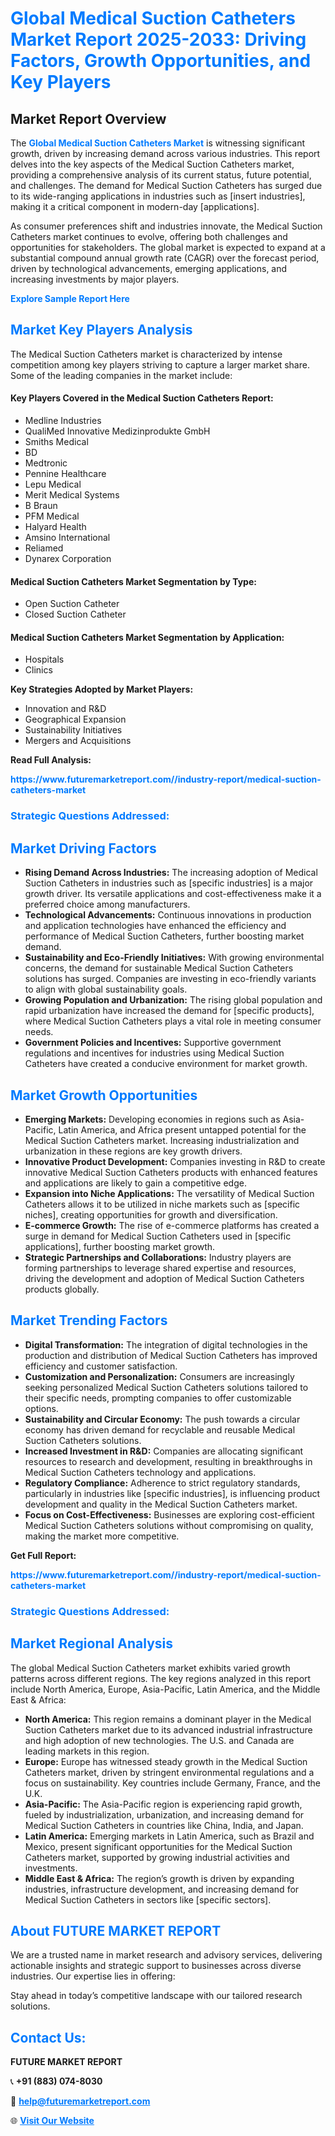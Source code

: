 <h1 style="color: #007BFF;">Global Medical Suction Catheters Market Report 2025-2033: Driving Factors, Growth Opportunities, and Key Players</h1>

<section id="overview">
<h2>Market Report Overview</h2>
<p>The <a href="https://www.futuremarketreport.com//industry-report/medical-suction-catheters-market" style="color: #007BFF; text-decoration: none;"><strong>Global Medical Suction Catheters Market</strong></a> is witnessing significant growth, driven by increasing demand across various industries. This report delves into the key aspects of the Medical Suction Catheters market, providing a comprehensive analysis of its current status, future potential, and challenges. The demand for Medical Suction Catheters has surged due to its wide-ranging applications in industries such as [insert industries], making it a critical component in modern-day [applications].</p>
<p>As consumer preferences shift and industries innovate, the Medical Suction Catheters market continues to evolve, offering both challenges and opportunities for stakeholders. The global market is expected to expand at a substantial compound annual growth rate (CAGR) over the forecast period, driven by technological advancements, emerging applications, and increasing investments by major players.</p>
</section>

<section id="overview">
<p><a href="https://www.futuremarketreport.com//request-sample/reportId=78659" style="color: #007BFF; text-decoration: none;"><strong>Explore Sample Report Here</strong></a></p>
</section>

<section id="key-players">
<h2 style="color: #007BFF;">Market Key Players Analysis</h2>
<p>The Medical Suction Catheters market is characterized by intense competition among key players striving to capture a larger market share. Some of the leading companies in the market include:</p>
<h4>Key Players Covered in the Medical Suction Catheters Report:</h4>
<ul><li>Medline Industries</li><li>QualiMed Innovative Medizinprodukte GmbH</li><li>Smiths Medical</li><li>BD</li><li>Medtronic</li><li>Pennine Healthcare</li><li>Lepu Medical</li><li>Merit Medical Systems</li><li>B Braun</li><li>PFM Medical</li><li>Halyard Health</li><li>Amsino International</li><li>Reliamed</li><li>Dynarex Corporation</li></ul>
<h4>Medical Suction Catheters Market Segmentation by Type:</h4>
<ul><li>Open Suction Catheter</li><li>Closed Suction Catheter</li></ul>

<h4>Medical Suction Catheters Market Segmentation by Application:</h4>
<ul><li>Hospitals</li><li>Clinics</li></ul>
<p><strong>Key Strategies Adopted by Market Players:</strong></p>
<ul>
<li>Innovation and R&D</li>
<li>Geographical Expansion</li>
<li>Sustainability Initiatives</li>
<li>Mergers and Acquisitions</li>
</ul>
</section>

<section>
<p><strong>Read Full Analysis: </strong></p><a href="https://www.futuremarketreport.com//industry-report/medical-suction-catheters-market" style="color: #007BFF; text-decoration: none;"><strong>https://www.futuremarketreport.com//industry-report/medical-suction-catheters-market</strong></a>
<h3 style="color: #007BFF;">Strategic Questions Addressed:</h3>
</section>

<section id="driving-factors">
<h2 style="color: #007BFF;">Market Driving Factors</h2>
<ul>
<li><strong>Rising Demand Across Industries:</strong> The increasing adoption of Medical Suction Catheters in industries such as [specific industries] is a major growth driver. Its versatile applications and cost-effectiveness make it a preferred choice among manufacturers.</li>
<li><strong>Technological Advancements:</strong> Continuous innovations in production and application technologies have enhanced the efficiency and performance of Medical Suction Catheters, further boosting market demand.</li>
<li><strong>Sustainability and Eco-Friendly Initiatives:</strong> With growing environmental concerns, the demand for sustainable Medical Suction Catheters solutions has surged. Companies are investing in eco-friendly variants to align with global sustainability goals.</li>
<li><strong>Growing Population and Urbanization:</strong> The rising global population and rapid urbanization have increased the demand for [specific products], where Medical Suction Catheters plays a vital role in meeting consumer needs.</li>
<li><strong>Government Policies and Incentives:</strong> Supportive government regulations and incentives for industries using Medical Suction Catheters have created a conducive environment for market growth.</li>
</ul>
</section>

<section id="growth-opportunities">
<h2 style="color: #007BFF;">Market Growth Opportunities</h2>
<ul>
<li><strong>Emerging Markets:</strong> Developing economies in regions such as Asia-Pacific, Latin America, and Africa present untapped potential for the Medical Suction Catheters market. Increasing industrialization and urbanization in these regions are key growth drivers.</li>
<li><strong>Innovative Product Development:</strong> Companies investing in R&D to create innovative Medical Suction Catheters products with enhanced features and applications are likely to gain a competitive edge.</li>
<li><strong>Expansion into Niche Applications:</strong> The versatility of Medical Suction Catheters allows it to be utilized in niche markets such as [specific niches], creating opportunities for growth and diversification.</li>
<li><strong>E-commerce Growth:</strong> The rise of e-commerce platforms has created a surge in demand for Medical Suction Catheters used in [specific applications], further boosting market growth.</li>
<li><strong>Strategic Partnerships and Collaborations:</strong> Industry players are forming partnerships to leverage shared expertise and resources, driving the development and adoption of Medical Suction Catheters products globally.</li>
</ul>
</section>

<section id="trending-factors">
<h2 style="color: #007BFF;">Market Trending Factors</h2>
<ul>
<li><strong>Digital Transformation:</strong> The integration of digital technologies in the production and distribution of Medical Suction Catheters has improved efficiency and customer satisfaction.</li>
<li><strong>Customization and Personalization:</strong> Consumers are increasingly seeking personalized Medical Suction Catheters solutions tailored to their specific needs, prompting companies to offer customizable options.</li>
<li><strong>Sustainability and Circular Economy:</strong> The push towards a circular economy has driven demand for recyclable and reusable Medical Suction Catheters solutions.</li>
<li><strong>Increased Investment in R&D:</strong> Companies are allocating significant resources to research and development, resulting in breakthroughs in Medical Suction Catheters technology and applications.</li>
<li><strong>Regulatory Compliance:</strong> Adherence to strict regulatory standards, particularly in industries like [specific industries], is influencing product development and quality in the Medical Suction Catheters market.</li>
<li><strong>Focus on Cost-Effectiveness:</strong> Businesses are exploring cost-efficient Medical Suction Catheters solutions without compromising on quality, making the market more competitive.</li>
</ul>
</section>

<section>
<p><strong>Get Full Report: </strong></p><a href="https://www.futuremarketreport.com//industry-report/medical-suction-catheters-market" style="color: #007BFF; text-decoration: none;"><strong>https://www.futuremarketreport.com//industry-report/medical-suction-catheters-market</strong></a>
<h3 style="color: #007BFF;">Strategic Questions Addressed:</h3>
</section>


<section id="regional-analysis">
<h2 style="color: #007BFF;">Market Regional Analysis</h2>
<p>The global Medical Suction Catheters market exhibits varied growth patterns across different regions. The key regions analyzed in this report include North America, Europe, Asia-Pacific, Latin America, and the Middle East & Africa:</p>
<ul>
<li><strong>North America:</strong> This region remains a dominant player in the Medical Suction Catheters market due to its advanced industrial infrastructure and high adoption of new technologies. The U.S. and Canada are leading markets in this region.</li>
<li><strong>Europe:</strong> Europe has witnessed steady growth in the Medical Suction Catheters market, driven by stringent environmental regulations and a focus on sustainability. Key countries include Germany, France, and the U.K.</li>
<li><strong>Asia-Pacific:</strong> The Asia-Pacific region is experiencing rapid growth, fueled by industrialization, urbanization, and increasing demand for Medical Suction Catheters in countries like China, India, and Japan.</li>
<li><strong>Latin America:</strong> Emerging markets in Latin America, such as Brazil and Mexico, present significant opportunities for the Medical Suction Catheters market, supported by growing industrial activities and investments.</li>
<li><strong>Middle East & Africa:</strong> The region’s growth is driven by expanding industries, infrastructure development, and increasing demand for Medical Suction Catheters in sectors like [specific sectors].</li>
</ul>
</section>

<footer>
<h2 style="color: #007BFF;">About FUTURE MARKET REPORT</h2>
<p>We are a trusted name in market research and advisory services, delivering actionable insights and strategic support to businesses across diverse industries. Our expertise lies in offering:</p>

<p>Stay ahead in today’s competitive landscape with our tailored research solutions.</p>

<h2 style="color: #007BFF;">Contact Us:</h2>
<p><strong>FUTURE MARKET REPORT</strong></p>
<p>📞 <strong>+91 (883) 074-8030</strong></p>
<p>📧 <strong><a href="mailto:help@futuremarketreport.com" style="color: #007BFF;">help@futuremarketreport.com</a></strong></p>
<p>🌐 <strong><a href="https://www.futuremarketreport.com/" style="color: #007BFF;">Visit Our Website</a></strong></p>
</footer>
